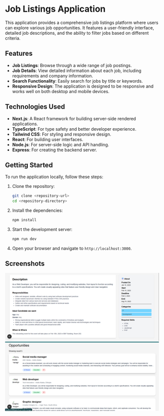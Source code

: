 

# Job Listings Application
This application provides a comprehensive job listings platform where users can explore various job opportunities. It features a user-friendly interface, detailed job descriptions, and the ability to filter jobs based on different criteria.
## Features
- **Job Listings**: Browse through a wide range of job postings.
- **Job Details**: View detailed information about each job, including requirements and company information.
- **Search Functionality**: Easily search for jobs by title or keywords.
- **Responsive Design**: The application is designed to be responsive and works well on both desktop and mobile devices.

## Technologies Used
- **Next.js**: A React framework for building server-side rendered applications.
- **TypeScript**: For type safety and better developer experience.
- **Tailwind CSS**: For styling and responsive design.
- **React**: For building user interfaces.
- **Node.js**: For server-side logic and API handling.
- **Express**: For creating the backend server.

## Getting Started
To run the application locally, follow these steps:
1. Clone the repository:

    ```bash
    git clone <repository-url>
    cd <repository-directory>
    ```
2. Install the dependencies:

    ```bash
    npm install

    ```
3. Start the development server:
    ```bash
    npm run dev

    ```
4. Open your browser and navigate to `http://localhost:3000`.
## Screenshots
![alt text](<public/screenshots/Screenshot 2025-07-31 170131.png>)
![alt text](<public/screenshots/Screenshot 2025-07-31 170148.png>)

